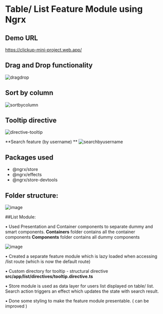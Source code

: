 # Table/ List Feature Module using Ngrx

## Demo URL
https://clickup-mini-project.web.app/


## Drag and Drop functionality
![dragdrop](https://user-images.githubusercontent.com/47912011/126484559-a524da4a-8421-4a7e-9b0d-152f5830ef64.gif)
 
## Sort by column
![sortbycolumn](https://user-images.githubusercontent.com/47912011/126484598-a3bf43b1-105c-4a0e-b5b2-5ce852cc31b3.gif)

## Tooltip directive
![directive-tooltip](https://user-images.githubusercontent.com/47912011/126484616-84779316-7536-4f3b-875b-4886ad2adc55.gif) 

**Search feature (by username) **
![searchbyusername](https://user-images.githubusercontent.com/47912011/126484642-e1910a5f-631d-4b04-b0ee-7d1edd06c299.gif)




## Packages used
- @ngrx/store
- @ngrx/effects
- @ngrx/store-devtools

## Folder structure:

![image](https://user-images.githubusercontent.com/47912011/126484680-b35f18bc-6fbe-4a9e-a446-9443c74f016d.png)

##List Module: 

•	Used Presentation and Container components to separate dummy and smart components. 
**Containers** folder contains all the container components
**Components** folder contains all dummy components

![image](https://user-images.githubusercontent.com/47912011/126484698-b49c2d3e-ce30-4742-a676-c5e182e4047e.png)

•	Created a separate feature module which is lazy loaded when accessing /list route (which is now the default route) 


•	Custom directory for tooltip - structural directive **src/app/list/directives/tooltip.directive.ts**


•	Store module is used as data layer for users list displayed on table/ list. Search action triggers an effect which updates the state with search result.


•	Done some styling to make the feature module presentable. ( can be improved )


